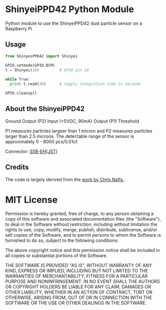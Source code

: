 # ShinyeiPPD42 Python Module
Python module to use the ShinyeiPPD42 dust particle sensor on a Raspberry Pi

## Usage

```python
from ShinyeiPPD42 import Shinyei

GPIO.setmode(GPIO.BCM)  
t = Shinyei(18)         # GPIO pin 18
	
while True:
  print t.read(30)      # supply integration time in seconds

GPIO.cleanup()	
```
## About the ShinyeiPPD42

Ground
Output (P2)
Input (+5VDC, 90mA)
Output (P1)
Threshold

P1 measures particles largeer than 1 micron and P2 measures particles larger than 2.5 microns.  The detectable range of the sensor is approximately 0 - 8000 pcs/0.01cf.

Connector: [S5B-EH(JST)](http://www.digikey.com/product-detail/en/jst-sales-america-inc/S5B-EH/455-1031-ND/527255)

## Credits
The code is largely derived from the [work by Chris Nafis ](http://www.howmuchsnow.com/arduino/airquality/grovedust/).

# MIT License

Permission is hereby granted, free of charge, to any person obtaining a copy
of this software and associated documentation files (the "Software"), to deal
in the Software without restriction, including without limitation the rights
to use, copy, modify, merge, publish, distribute, sublicense, and/or sell
copies of the Software, and to permit persons to whom the Software is
furnished to do so, subject to the following conditions:

The above copyright notice and this permission notice shall be included in all
copies or substantial portions of the Software.

THE SOFTWARE IS PROVIDED "AS IS", WITHOUT WARRANTY OF ANY KIND, EXPRESS OR
IMPLIED, INCLUDING BUT NOT LIMITED TO THE WARRANTIES OF MERCHANTABILITY,
FITNESS FOR A PARTICULAR PURPOSE AND NONINFRINGEMENT. IN NO EVENT SHALL THE
AUTHORS OR COPYRIGHT HOLDERS BE LIABLE FOR ANY CLAIM, DAMAGES OR OTHER
LIABILITY, WHETHER IN AN ACTION OF CONTRACT, TORT OR OTHERWISE, ARISING FROM,
OUT OF OR IN CONNECTION WITH THE SOFTWARE OR THE USE OR OTHER DEALINGS IN THE
SOFTWARE.
